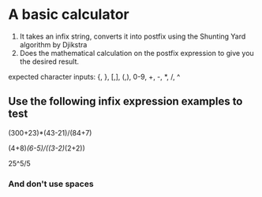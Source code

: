 # A basic calculator
1. It takes an infix string, converts it into postfix using the Shunting Yard algorithm by Djikstra
2. Does the mathematical calculation on the postfix expression to give you the desired result.

expected character inputs: {, }, [,], (,), 0-9, +, -, *, /, ^

## Use the following infix expression examples to test

(300+23)*(43-21)/(84+7)

(4+8)*(6-5)/((3-2)*(2+2))

25^5/5

### And don't use spaces
